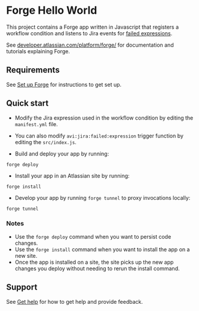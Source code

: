 # Forge Hello World

This project contains a Forge app written in Javascript that registers a workflow condition and listens to Jira events for 
[failed expressions](https://developer.atlassian.com/platform/forge/events-reference/jira/#jira-expressions-events). 

See [developer.atlassian.com/platform/forge/](https://developer.atlassian.com/platform/forge) for documentation and tutorials explaining Forge.

## Requirements

See [Set up Forge](https://developer.atlassian.com/platform/forge/set-up-forge/) for instructions to get set up.

## Quick start

- Modify the Jira expression used in the workflow condition by editing the `manifest.yml` file.
- You can also modify `avi:jira:failed:expression` trigger function by editing the `src/index.js`.

- Build and deploy your app by running:
```
forge deploy
```

- Install your app in an Atlassian site by running:
```
forge install
```

- Develop your app by running `forge tunnel` to proxy invocations locally:
```
forge tunnel
```

### Notes
- Use the `forge deploy` command when you want to persist code changes.
- Use the `forge install` command when you want to install the app on a new site.
- Once the app is installed on a site, the site picks up the new app changes you deploy without needing to rerun the install command.

## Support

See [Get help](https://developer.atlassian.com/platform/forge/get-help/) for how to get help and provide feedback.
